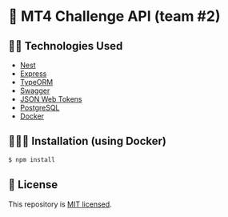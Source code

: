 # 🚀 MT4 Challenge API (team #2)

## ✍🏻 Technologies Used
- [Nest](https://github.com/nestjs/nest)
- [Express](https://expressjs.com/fr/)
- [TypeORM](https://typeorm.io/)
- [Swagger](https://swagger.io/)
- [JSON Web Tokens](https://jwt.io/)
- [PostgreSQL](https://www.postgresql.org/)
- [Docker](https://www.docker.com/)

## 🧑🏻‍💻 Installation (using Docker)
```bash
$ npm install
```

## 📄 License
This repository is [MIT licensed](LICENSE).